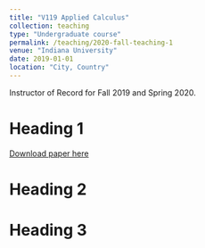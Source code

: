 ```yaml
---
title: "V119 Applied Calculus"
collection: teaching
type: "Undergraduate course"
permalink: /teaching/2020-fall-teaching-1
venue: "Indiana University"
date: 2019-01-01
location: "City, Country"
---
```


Instructor of Record for Fall 2019 and Spring 2020.


Heading 1
======
[Download paper here](http://qinxuqiang.github.io/files/V119_Syllabus.pdf)

Heading 2
======

Heading 3
======
